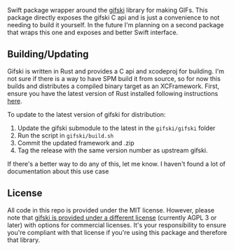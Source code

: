 Swift package wrapper around the [gifski](https://github.com/ImageOptim/gifski) library for making GIFs. This package directly exposes the gifski C api and is just a convenience to not needing to build it yourself. In the future I'm planning on a second package that wraps this one and exposes and better Swift interface.

## Building/Updating
Gifski is written in Rust and provides a C api and xcodeproj for building. I'm not sure if there is a way to have SPM build it from source, so for now this builds and distributes a compiled binary target as an XCFramework. First, ensure you have the latest version of Rust installed following instructions [here](https://github.com/ImageOptim/gifski?tab=readme-ov-file#building).

To update to the latest version of gifski for distribution:

1. Update the gifski submodule to the latest in the `gifski/gifski` folder
2. Run the script in `gifski/build.sh`
3. Commit the updated framework and .zip
4. Tag the release with the same version number as upstream gifski.

If there's a better way to do any of this, let me know. I haven't found a lot of documentation about this use case

## License
All code in this repo is provided under the MIT license. However, please note that [gifski is provided under a different license](https://github.com/ImageOptim/gifski?tab=readme-ov-file#license) (currently AGPL 3 or later) with options for commercial licenses. It's your responsibility to ensure you're compliant with that license if you're using this package and therefore that library.